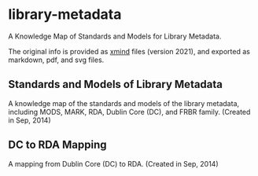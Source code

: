# library-metadata
A Knowledge Map of Standards and Models for Library Metadata.

The original info is provided as [xmind](https://www.xmind.net) files (version 2021), and exported as markdown, pdf, and svg files.

## Standards and Models of Library Metadata

A knowledge map of the standards and models of the library metadata,
including MODS, MARK, RDA, Dublin Core (DC), and FRBR family.
(Created in Sep, 2014)

## DC to RDA Mapping

A mapping from Dublin Core (DC) to RDA.
(Created in Sep, 2014)
